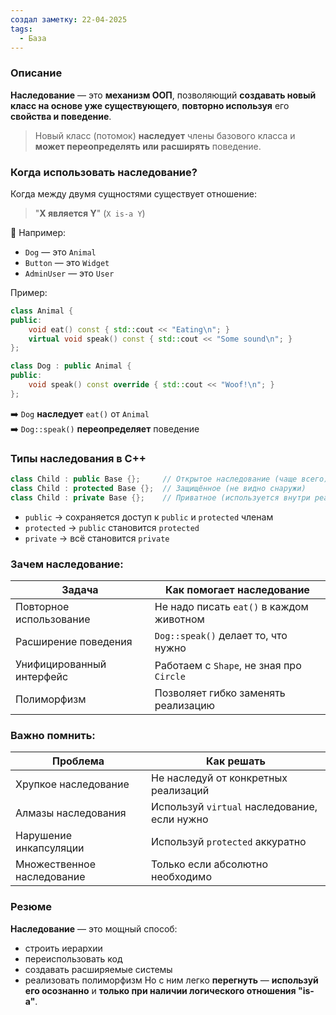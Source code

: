 ```yaml
---
создал заметку: 22-04-2025
tags:
  - База
---
```

### Описание
**Наследование** — это **механизм ООП**, позволяющий **создавать новый класс на основе уже существующего**, **повторно используя** его **свойства и поведение**.

> Новый класс (потомок) **наследует** члены базового класса и **может переопределять или расширять** поведение.

### Когда использовать наследование?

Когда между двумя сущностями существует отношение:

> "**X является Y**" (`X is-a Y`)

📌 Например:
- `Dog` — это `Animal`
- `Button` — это `Widget`
- `AdminUser` — это `User`

Пример:
```cpp
class Animal {
public:
    void eat() const { std::cout << "Eating\n"; }
    virtual void speak() const { std::cout << "Some sound\n"; }
};

class Dog : public Animal {
public:
    void speak() const override { std::cout << "Woof!\n"; }
};

```
➡️ `Dog` **наследует** `eat()` от `Animal`  
➡️ `Dog::speak()` **переопределяет** поведение

### Типы наследования в C++
```cpp
class Child : public Base {};     // Открытое наследование (чаще всего)
class Child : protected Base {};  // Защищённое (не видно снаружи)
class Child : private Base {};    // Приватное (используется внутри реализации)
```
- `public` → сохраняется доступ к `public` и `protected` членам
- `protected` → `public` становится `protected`
- `private` → всё становится `private`

### Зачем наследование:
|Задача|Как помогает наследование|
|---|---|
|Повторное использование|Не надо писать `eat()` в каждом животном|
|Расширение поведения|`Dog::speak()` делает то, что нужно|
|Унифицированный интерфейс|Работаем с `Shape`, не зная про `Circle`|
|Полиморфизм|Позволяет гибко заменять реализацию|
### Важно помнить:
|Проблема|Как решать|
|---|---|
|Хрупкое наследование|Не наследуй от конкретных реализаций|
|Алмазы наследования|Используй `virtual` наследование, если нужно|
|Нарушение инкапсуляции|Используй `protected` аккуратно|
|Множественное наследование|Только если абсолютно необходимо|

### Резюме
**Наследование** — это мощный способ:
- строить иерархии
- переиспользовать код
- создавать расширяемые системы
- реализовать полиморфизм
Но с ним легко **перегнуть** — **используй его осознанно** и **только при наличии логического отношения "is-a"**.